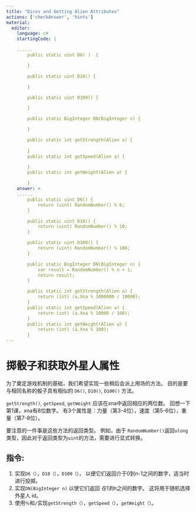 ```yaml
---
title: "Dices and Getting Alien Attributes"
actions: ['checkAnswer', 'hints']
material: 
  editor:
    language: c#
    startingCode: | 

    ......
        public static uint D6( )  {

        }

        public static uint D10() {

        }

        public static uint D100() {

        }

        public static BigInteger DN(BigInteger n) {

        }

        public static int getStrength(Alien a) {
          
        }
        public static int getSpeed(Alien a) {

        }
        public static int getWeight(Alien a) {

        }
    answer: > 
    ......
        public static uint D6() {
            return (uint) RandomNumber() % 6; 
        }

        public static uint D10() {
            return (uint) RandomNumber() % 10; 
        }

        public static uint D100() {
            return (uint) RandomNumber() % 100; 
        }

        public static BigInteger DN(BigInteger n) {
            var result = RandomNumber() % n + 1; 
            return result; 
        }

        public static int getStrength(Alien a) {
            return (int) (a.Xna % 1000000 / 10000); 
        }
        public static int getSpeed(Alien a) {
            return (int) (a.Xna % 10000 / 100); 
        }
        public static int getWeight(Alien a) {
            return (int) (a.Xna % 100); 
        }
---
```


# 掷骰子和获取外星人属性

为了奠定游戏机制的基础，我们希望实现一些稍后会派上用场的方法。 目的是要与相同名称的骰子具有相似的 `D6()`, `D10()`, `D100()` 方法。

`getStrength()`, `getSpeed`, `getWeight` 应该在xna中返回相应的两位数。 回想一下第1课，xna有8位数字。 有3个属性是：力量（第3-4位），速度（第5-6位），重量（第7-8位）。

要注意的一件事是这些方法的返回类型。 例如，由于 `RandomNumber()`返回`ulong`类型，因此对于返回类型为`uint`的方法，需要进行显式转换。

## 指令: 

1. 实现`D6（）`，`D10（）`，`D100（）`，
    以便它们返回介于0到n-1之间的数字，适当时进行投掷。
2. 实现`DN(BigInteger n)` 以使它们返回 *在1到n*之间的数字。 这将用于随机选择外星人 id。
3. 使用`％`和`/`实现`getStrength（）`，`getSpeed（）`，`getWeight（）`。
